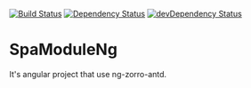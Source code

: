 [![Build Status](https://travis-ci.com/l7960261/spa-module-ng.svg?branch=master)](https://travis-ci.com/l7960261/spa-module-ng) [![Dependency Status](https://david-dm.org/l7960261/spa-module-ng.svg)](https://david-dm.org/l7960261/spa-module-ng) [![devDependency Status](https://david-dm.org/l7960261/spa-module-ng/dev-status.svg)](https://david-dm.org/l7960261/spa-module-ng?type=dev)

# SpaModuleNg

It's angular project that use ng-zorro-antd.
